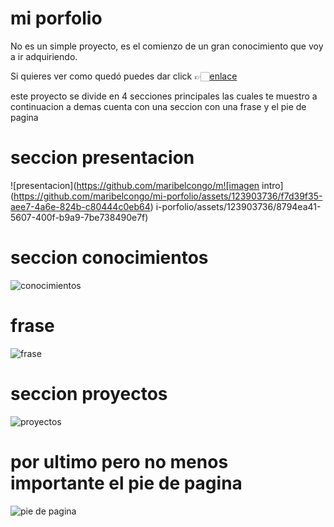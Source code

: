 # mi porfolio

No es un simple proyecto, es el comienzo de un gran conocimiento que voy a ir adquiriendo. 

Si quieres ver como quedó puedes dar click 👉🏻[enlace](https://maribelcongo.github.io/mi-porfolio/)

este proyecto se divide en 4 secciones principales las cuales te muestro a continuacion
a demas cuenta con una seccion con una frase y el pie de pagina 

# seccion presentacion


![presentacion](https://github.com/maribelcongo/m![imagen intro](https://github.com/maribelcongo/mi-porfolio/assets/123903736/f7d39f35-aee7-4a6e-824b-c80444c0eb64)
i-porfolio/assets/123903736/8794ea41-5607-400f-b9a9-7be738490e7f)

# seccion conocimientos
![conocimientos](https://github.com/maribelcongo/mi-porfolio/assets/123903736/9fb1092c-42d6-4b35-a7f7-3563f5298596)

# frase
![frase](https://github.com/maribelcongo/mi-porfolio/assets/123903736/5ce7264a-f940-4de6-b768-157fe8204d09)

# seccion proyectos
![proyectos](https://github.com/maribelcongo/mi-porfolio/assets/123903736/5d47c465-e568-45b1-b422-433334ce1df7)

# por ultimo pero no menos importante el pie de pagina
![pie de pagina](https://github.com/maribelcongo/mi-porfolio/assets/123903736/b712d21c-cfb5-4a99-9fad-38fa72dda09f)
